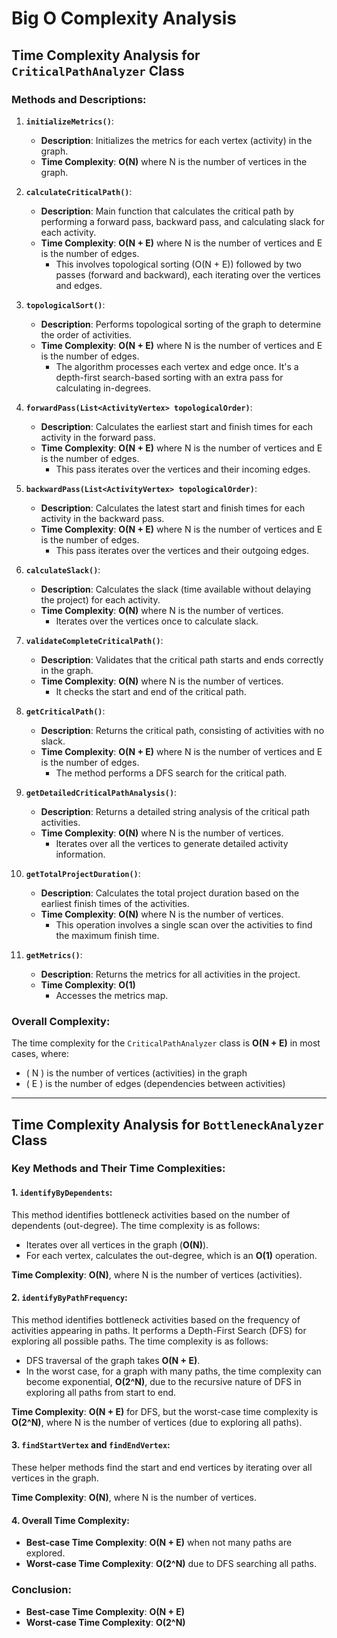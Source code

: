 # Big O Complexity Analysis

## Time Complexity Analysis for `CriticalPathAnalyzer` Class

### **Methods and Descriptions**:

1. **`initializeMetrics()`**:
   - **Description**: Initializes the metrics for each vertex (activity) in the graph.
   - **Time Complexity**: **O(N)** where N is the number of vertices in the graph.

2. **`calculateCriticalPath()`**:
   - **Description**: Main function that calculates the critical path by performing a forward pass, backward pass, and calculating slack for each activity.
   - **Time Complexity**: **O(N + E)** where N is the number of vertices and E is the number of edges.
     - This involves topological sorting (O(N + E)) followed by two passes (forward and backward), each iterating over the vertices and edges.

3. **`topologicalSort()`**:
   - **Description**: Performs topological sorting of the graph to determine the order of activities.
   - **Time Complexity**: **O(N + E)** where N is the number of vertices and E is the number of edges.
     - The algorithm processes each vertex and edge once. It's a depth-first search-based sorting with an extra pass for calculating in-degrees.

4. **`forwardPass(List<ActivityVertex> topologicalOrder)`**:
   - **Description**: Calculates the earliest start and finish times for each activity in the forward pass.
   - **Time Complexity**: **O(N + E)** where N is the number of vertices and E is the number of edges.
     - This pass iterates over the vertices and their incoming edges.

5. **`backwardPass(List<ActivityVertex> topologicalOrder)`**:
   - **Description**: Calculates the latest start and finish times for each activity in the backward pass.
   - **Time Complexity**: **O(N + E)** where N is the number of vertices and E is the number of edges.
     - This pass iterates over the vertices and their outgoing edges.

6. **`calculateSlack()`**:
   - **Description**: Calculates the slack (time available without delaying the project) for each activity.
   - **Time Complexity**: **O(N)** where N is the number of vertices.
     - Iterates over the vertices once to calculate slack.

7. **`validateCompleteCriticalPath()`**:
   - **Description**: Validates that the critical path starts and ends correctly in the graph.
   - **Time Complexity**: **O(N)** where N is the number of vertices.
     - It checks the start and end of the critical path.

8. **`getCriticalPath()`**:
   - **Description**: Returns the critical path, consisting of activities with no slack.
   - **Time Complexity**: **O(N + E)** where N is the number of vertices and E is the number of edges.
     - The method performs a DFS search for the critical path.

9. **`getDetailedCriticalPathAnalysis()`**:
   - **Description**: Returns a detailed string analysis of the critical path activities.
   - **Time Complexity**: **O(N)** where N is the number of vertices.
     - Iterates over all the vertices to generate detailed activity information.

10. **`getTotalProjectDuration()`**:
    - **Description**: Calculates the total project duration based on the earliest finish times of the activities.
    - **Time Complexity**: **O(N)** where N is the number of vertices.
      - This operation involves a single scan over the activities to find the maximum finish time.

11. **`getMetrics()`**:
    - **Description**: Returns the metrics for all activities in the project.
    - **Time Complexity**: **O(1)**
      - Accesses the metrics map.

### **Overall Complexity**:

The time complexity for the `CriticalPathAnalyzer` class is **O(N + E)** in most cases, where:
- \( N \) is the number of vertices (activities) in the graph
- \( E \) is the number of edges (dependencies between activities)

---

## Time Complexity Analysis for `BottleneckAnalyzer` Class

### Key Methods and Their Time Complexities:

#### 1. **`identifyByDependents`**:
This method identifies bottleneck activities based on the number of dependents (out-degree). The time complexity is as follows:
- Iterates over all vertices in the graph (**O(N)**).
- For each vertex, calculates the out-degree, which is an **O(1)** operation.

**Time Complexity**: **O(N)**, where N is the number of vertices (activities).

#### 2. **`identifyByPathFrequency`**:
This method identifies bottleneck activities based on the frequency of activities appearing in paths. It performs a Depth-First Search (DFS) for exploring all possible paths. The time complexity is as follows:
- DFS traversal of the graph takes **O(N + E)**.
- In the worst case, for a graph with many paths, the time complexity can become exponential, **O(2^N)**, due to the recursive nature of DFS in exploring all paths from start to end.

**Time Complexity**: **O(N + E)** for DFS, but the worst-case time complexity is **O(2^N)**, where N is the number of vertices (due to exploring all paths).

#### 3. **`findStartVertex` and `findEndVertex`**:
These helper methods find the start and end vertices by iterating over all vertices in the graph.

**Time Complexity**: **O(N)**, where N is the number of vertices.

#### 4. **Overall Time Complexity**:
- **Best-case Time Complexity**: **O(N + E)** when not many paths are explored.
- **Worst-case Time Complexity**: **O(2^N)** due to DFS searching all paths.

### **Conclusion**:
- **Best-case Time Complexity**: **O(N + E)**
- **Worst-case Time Complexity**: **O(2^N)**
